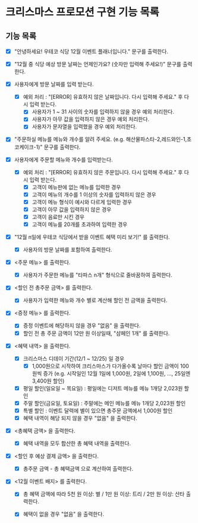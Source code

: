 
# 크리스마스 프로모션 구현 기능 목록

## 기능 목록

- [x] "안녕하세요! 우테코 식당 12월 이벤트 플래너입니다." 문구를 출력한다.
- [x] "12월 중 식당 예상 방문 날짜는 언제인가요? (숫자만 입력해 주세요!)" 문구를 출력한다.

- [x] 사용자에게 방문 날짜를 입력 받는다. 
  - [x] 예외 처리 : "[ERROR] 유효하지 않은 날짜입니다. 다시 입력해 주세요." 후 다시 입력 받는다.
      - [x] 사용자가 1 ~ 31 사이의 숫자를 입력하지 않을 경우 예외 처리한다.
      - [x] 사용자가 아무 값을 입력하지 않은 경우 예외 처리한다.
      - [x] 사용자가 문자열을 입력했을 경우 예외 처리한다.

- [x] "주문하실 메뉴를 메뉴와 개수를 알려 주세요. (e.g. 해산물파스타-2,레드와인-1,초코케이크-1)" 문구를 출력한다.

- [x] 사용자에게 주문할 메뉴와 개수를 입력받는다.
  - [x] 예외 처리 : "[ERROR] 유효하지 않은 주문입니다. 다시 입력해 주세요." 후 다시 입력 받는다.
    - [x] 고객이 메뉴판에 없는 메뉴를 입력한 경우
    - [x] 고객이 메뉴의 개수를 1 이상의 숫자를 입력하지 않은 경우
    - [x] 고객이 메뉴 형식이 예시와 다르게 입력한 경우
    - [x] 고객이 아무 값을 입력하지 않은 경우
    - [x] 고객이 음료만 시킨 경우
    - [x] 고객이 메뉴를 20개를 초과하여 입력한 경우

- [x] "12월 n일에 우테코 식당에서 받을 이벤트 혜택 미리 보기!" 를 출력한다.
    - [x] 사용자의 방문 날짜를 포함하여 출력한다.

- [x] <주문 메뉴> 를 출력한다.
    - [x] 사용자가 주문한 메뉴를 "타파스 n개" 형식으로 줄바꿈하여 출력한다.

- [x] <할인 전 총주문 금액> 를 출력한다.
  - [x] 사용자가 입력한 메뉴와 개수 별로 계산해 할인 전 금액을 출력한다.

- [x] <증정 메뉴> 를 출력한다.
    - [x] 증정 이벤트에 해당하지 않을 경우 "없음" 을 출력한다.
    - [x] 할인 전 총 주문 금액이 12만 원 이상일때, "샴페인 1개" 를 출력한다.

- [x] <혜택 내역> 을 출력한다.
    - [x] 크리스마스 디데이 기간(12/1 ~ 12/25) 일 경우
      - [x] 1,000원으로 시작하여 크리스마스가 다가올수록 날마다 할인 금액이 100원씩 증가 (e.g. 시작일인 12월 1일에 1,000원, 2일에 1,100원, ..., 25일엔 3,400원 할인)
    - [x] 평일 할인(일요일 ~ 목요일) : 평일에는 디저트 메뉴를 메뉴 1개당 2,023원 할인
    - [x] 주말 할인(금요일, 토요일) : 주말에는 메인 메뉴를 메뉴 1개당 2,023원 할인
    - [x] 특별 할인 : 이벤트 달력에 별이 있으면 총주문 금액에서 1,000원 할인
    - [x] 혜택 내역이 해당 되지 않을 경우 "없음" 을 출력한다.
  
- [x] <총혜택 금액> 을 출력한다.
  - [x] 혜택 내역을 모두 합산한 총 혜택 내역을 출력한다. 

- [x] <할인 후 예상 결제 금액> 을 출력한다.
  - [x] 총주문 금액 - 총 혜택금액 으로 계산하여 출력한다. 

- [x] <12월 이벤트 배지> 를 출력한다.
  - [x] 총 혜택 금액에 따라 5천 원 이상: 별 / 1만 원 이상: 트리 / 2만 원 이상: 산타 출력한다.
  - [x] 혜택이 없을 경우 "없음" 을 출력한다.


